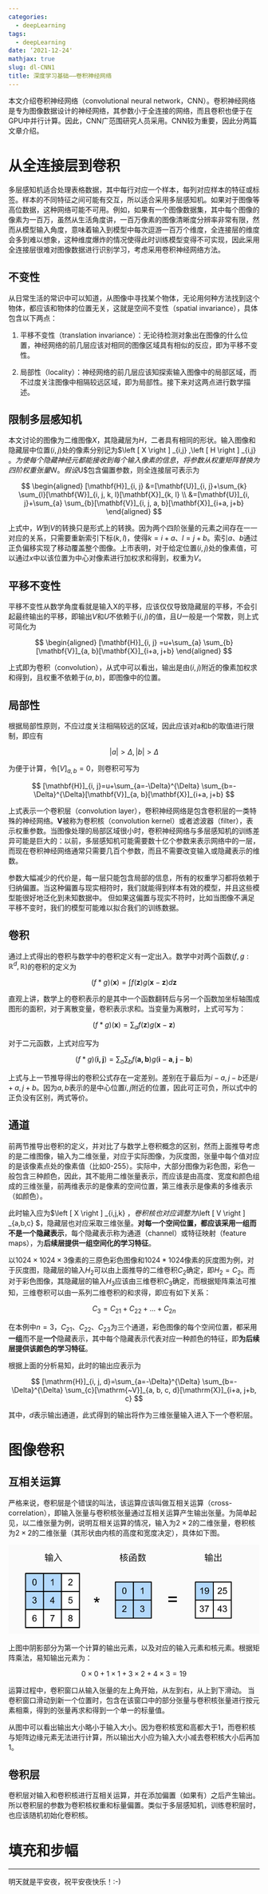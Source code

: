```yaml
---
categories:
  - deepLearning
tags:
  - deepLearning
date: ‘2021-12-24'
mathjax: true
slug: dl-CNN1
title: 深度学习基础——卷积神经网络
---
```


本文介绍卷积神经网络（convolutional neural network，CNN）。卷积神经网络是专为图像数据设计的神经网络，其参数小于全连接的网络，而且卷积也便于在GPU中并行计算。因此，CNN广范围研究人员采用。CNN较为重要，因此分两篇文章介绍。

<!-- more -->

# 从全连接层到卷积

多层感知机适合处理表格数据，其中每行对应一个样本，每列对应样本的特征或标签。样本的不同特征之间可能有交互，所以适合采用多层感知机。如果对于图像等高位数据，这种网络可能不可用。例如，如果有一个图像数据集，其中每个图像的像素为一百万，虽然从生活角度讲，一百万像素的图像清晰度分辨率非常有限，然而从模型输入角度，意味着输入到模型中每次逗游一百万个维度，全连接层的维度会多到难以想象，这种维度爆炸的情况使得此时训练模型变得不可实现，因此采用全连接层很难对图像数据进行识别学习，考虑采用卷积神经网络方法。

## 不变性

从日常生活的常识中可以知道，从图像中寻找某个物体，无论用何种方法找到这个物体，都应该和物体的位置无关，这就是空间不变性（spatial invariance），具体包含以下两点：

1. 平移不变性（translation invariance）：无论待检测对象出在图像的什么位置，神经网络的前几层应该对相同的图像区域具有相似的反应，即为平移不变性。

2. 局部性（locality）：神经网络的前几层应该知探索输入图像中的局部区域，而不过度关注图像中相隔较远区域，即为局部性。接下来对这两点进行数学描述。

## 限制多层感知机

本文讨论的图像为二维图像$X$，其隐藏层为$H$，二者具有相同的形状。输入图像和隐藏层中位置$(i,j)$处的像素分别记为$\left [ X \right ] _{i,j} ,\left [ H \right ] _{i,j} $。为使每个隐藏神经元都能接收到每个输入像素的信息，将参数从权重矩阵替换为四阶权重张量$W$。假设$U$包含偏置参数，则全连接层可表示为

$$
\begin{aligned}
[\mathbf{H}]_{i, j} &=[\mathbf{U}]_{i, j}+\sum_{k} \sum_{l}[\mathbf{W}]_{i, j, k, l}[\mathbf{X}]_{k, l} \\
&=[\mathbf{U}]_{i, j}+\sum_{a} \sum_{b}[\mathbf{V}]_{i, j, a, b}[\mathbf{X}]_{i+a, j+b} 
\end{aligned}
$$

上式中，$W$到$V$的转换只是形式上的转换。因为两个四阶张量的元素之间存在一一对应的关系，只需要重新索引下标$(k,l)$，使得$k = i + a$、$l = j +b$。索引$a、b$通过正负偏移实现了移动覆盖整个图像。上市表明，对于给定位置$(i,j)$处的像素值，可以通过$x$中以该位置为中心对像素进行加权求和得到，权重为$V$。

## 平移不变性

平移不变性从数学角度看就是输入X的平移，应该仅仅导致隐藏层的平移，不会引起最终输出的平移，即输出$V$和$U$不依赖于$(i,j)$的值，且$U$一般是一个常数，则上式可简化为

$$
\begin{aligned}
[\mathbf{H}]_{i, j} =u+\sum_{a} \sum_{b}[\mathbf{V}]_{a, b}[\mathbf{X}]_{i+a, j+b} 
\end{aligned}
$$

上式即为卷积（convolution），从式中可以看出，输出是由$(i,j)$附近的像素加权求和得到，且权重不依赖于$(a,b)$，即图像中的位置。

## 局部性

根据局部性原则，不应过度关注相隔较远的区域，因此应该对a和b的取值进行限制，即应有

$$
\left | a \right | > \Delta , \left | b \right | > \Delta
$$

为便于计算，令$[V]_{a,b} = 0$，则卷积可写为

$$
[\mathbf{H}]_{i, j}=u+\sum_{a=-\Delta}^{\Delta} \sum_{b=-\Delta}^{\Delta}[\mathbf{V}]_{a, b}[\mathbf{X}]_{i+a, j+b}
$$

上式表示一个卷积层（convolution layer），卷积神经网络是包含卷积层的一类特殊的神经网络。$\mathbf{V}$被称为卷积核（convolution kernel）或者滤波器（filter），表示权重参数。当图像处理的局部区域很小时，卷积神经网络与多层感知机的训练差异可能是巨大的：以前，多层感知机可能需要数十亿个参数来表示网络中的一层，而现在卷积神经网络通常只需要几百个参数，而且不需要改变输入或隐藏表示的维数。

参数大幅减少的代价是，每一层只能包含局部的信息，所有的权重学习都将依赖于归纳偏置。当这种偏置与现实相符时，我们就能得到样本有效的模型，并且这些模型能很好地泛化到未知数据中。 但如果这偏置与现实不符时，比如当图像不满足平移不变时，我们的模型可能难以拟合我们的训练数据。

## 卷积

通过上式得出的卷积与数学中的卷积定义有一定出入。数学中对两个函数$(f,g:\mathbb{R}^d,\mathbb{R})$的卷积的定义为

$$
(f * g)(\mathbf{x})=\int f(\mathbf{z}) g(\mathbf{x}-\mathbf{z}) d \mathbf{z}
$$

直观上讲，数学上的卷积表示的是其中一个函数翻转后与另一个函数加坐标轴围成图形的面积，对于离散变量，卷积表示求和。当变量为离散时，上式可写为：

$$
(f * g)(\mathbf{x})=\sum_{a} f(\mathbf{z}) g(\mathbf{x}-\mathbf{z})
$$

对于二元函数，上式对应写为

$$
(f * g)(\mathbf{i,j})=\sum_{a}\sum_{b} f(\mathbf{a,b}) g(\mathbf{i}-\mathbf{a},\mathbf{j}-\mathbf{b}) 
$$

上式与上一节推导得出的卷积公式存在一定差别。差别在于最后为$i-a,j-b$还是$i+a,j+b$。因为$a,b$表示的是中心位置$i,j$附近的位置，因此可正可负，所以式中的正负没有区别，两式等价。

## 通道

前两节推导出卷积的定义，并对比了与数学上卷积概念的区别，然而上面推导考虑的是二维图像，输入为二维张量，对应于实际图像，为灰度图，张量中每个值对应的是该像素点处的像素值（比如0-255）。实际中，大部分图像为彩色图，彩色一般包含三种颜色，因此，其不能用二维张量表示，而应该是由高度、宽度和颜色组成的三维张量，前两维表示的是像素的空间位置，第三维表示是像素的多维表示（如颜色）。

此时输入应为$\left [ X \right ] _{i,j,k} $，卷积核也对应调整为$\left [ V \right ] _{a,b,c} $，隐藏层也对应采取三维张量。**对每一个空间位置，都应该采用一组而不是一个隐藏表示**，每个隐藏表示称为通道（channel）或特征映射（feature maps），为**后续层提供一组空间化的学习特征**。

以$1024 \times 1024 \times 3$像素的三原色彩色图像和$1024*1024$像素的灰度图为例，对于灰度图，隐藏层的输入$H_2$可以由上面推导的二维卷积$C_2$确定，即$H_2 = C_2$。而对于彩色图像，其隐藏层的输入$H_3$应该由三维卷积$C_3$确定，而根据矩阵乘法可推知，三维卷积可以由一系列二维卷积的和求得，即应有如下关系：

$$
C_3 = C_{21} + C_{22} + ... + C_{2n}
$$

在本例中$n = 3$，$C_{21}、C_{22}、C_{23}$为三个通道，彩色图像的每个空间位置，都采用**一组**而不是**一个**隐藏表示，其中每个隐藏表示代表对应一种颜色的特征，即**为后续层提供该颜色的学习特征**。

根据上面的分析易知，此时的输出应表示为

$$
[\mathrm{H}]_{i, j, d}=\sum_{a=-\Delta}^{\Delta} \sum_{b=-\Delta}^{\Delta} \sum_{c}[\mathrm{~V}]_{a, b, c, d}[\mathrm{X}]_{i+a, j+b, c}
$$

其中，$d$表示输出通道，此式得到的输出将作为三维张量输入进入下一个卷积层。

# 图像卷积

## 互相关运算

严格来说，卷积层是个错误的叫法，该运算应该叫做互相关运算（cross-correlation），即输入张量与卷积核张量通过互相关运算产生输出张量。为简单起见，以二维张量为例，说明互相关运算的情况，输入为$2 \times 2$的二维张量，卷积核为$2 \times 2$的二维张量（其形状由内核的高度和宽度决定），具体如下图。

![](img/20211224/convolution.png)

上图中阴影部分为第一个计算的输出元素，以及对应的输入元素和核元素。根据矩阵乘法，易知输出元素为：

$$
0 \times 0+ 1 \times 1+ 3 \times 2+ 4 \times 3 = 19
$$

运算过程中，卷积窗口从输入张量的左上角开始，从左到右，从上到下滑动。 当卷积窗口滑动到新一个位置时，包含在该窗口中的部分张量与卷积核张量进行按元素相乘，得到的张量再求和得到一个单一的标量值。

从图中可以看出输出大小略小于输入大小。因为卷积核宽和高都大于1，而卷积核与矩阵边缘元素无法进行计算，所以输出大小应为输入大小减去卷积核大小后再加1。

## 卷积层

卷积层对输入和卷积核进行互相关运算，并在添加偏置（如果有）之后产生输出。所以卷积层的参数为卷积核权重和标量偏置。类似于多层感知机，训练卷积层时，也应该随机初始化卷积核。

# 填充和步幅

---

明天就是平安夜，祝平安夜快乐！:-)
